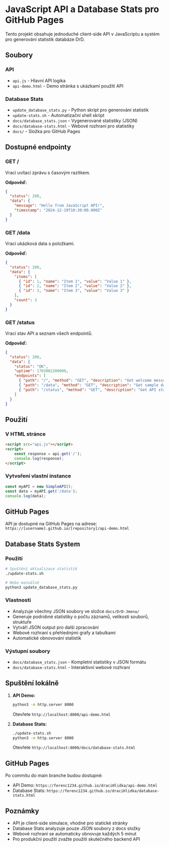 # JavaScript API a Database Stats pro GitHub Pages

Tento projekt obsahuje jednoduché client-side API v JavaScriptu a systém pro generování statistik databáze DrD.

## Soubory

### API
- `api.js` - Hlavní API logika
- `api-demo.html` - Demo stránka s ukázkami použití API

### Database Stats
- `update_database_stats.py` - Python skript pro generování statistik
- `update-stats.sh` - Automatizační shell skript
- `docs/database_stats.json` - Vygenerované statistiky (JSON)
- `docs/database-stats.html` - Webové rozhraní pro statistiky
- `docs/` - Složka pro GitHub Pages

## Dostupné endpointy

### GET /
Vrací uvítací zprávu s časovým razítkem.

**Odpověď:**
```json
{
  "status": 200,
  "data": {
    "message": "Hello from JavaScript API!",
    "timestamp": "2024-12-19T10:30:00.000Z"
  }
}
```

### GET /data
Vrací ukázková data s položkami.

**Odpověď:**
```json
{
  "status": 200,
  "data": {
    "items": [
      { "id": 1, "name": "Item 1", "value": "Value 1" },
      { "id": 2, "name": "Item 2", "value": "Value 2" },
      { "id": 3, "name": "Item 3", "value": "Value 3" }
    ],
    "count": 3
  }
}
```

### GET /status
Vrací stav API a seznam všech endpointů.

**Odpověď:**
```json
{
  "status": 200,
  "data": {
    "status": "OK",
    "uptime": 1703002200000,
    "endpoints": [
      { "path": "/", "method": "GET", "description": "Get welcome message" },
      { "path": "/data", "method": "GET", "description": "Get sample data" },
      { "path": "/status", "method": "GET", "description": "Get API status" }
    ]
  }
}
```

## Použití

### V HTML stránce
```html
<script src="api.js"></script>
<script>
    const response = api.get('/');
    console.log(response);
</script>
```

### Vytvoření vlastní instance
```javascript
const myAPI = new SimpleAPI();
const data = myAPI.get('/data');
console.log(data);
```

## GitHub Pages

API je dostupné na GitHub Pages na adrese: `https://[username].github.io/[repository]/api-demo.html`

## Database Stats System

### Použití
```bash
# Spuštění aktualizace statistik
./update-stats.sh

# Nebo manuálně
python3 update_database_stats.py
```

### Vlastnosti
- Analyzuje všechny JSON soubory ve složce `docs/DrD-Jmena/`
- Generuje podrobné statistiky o počtu záznamů, velikosti souborů, struktuře
- Vytváří JSON output pro další zpracování
- Webové rozhraní s přehlednými grafy a tabulkami
- Automatické obnovování statistik

### Výstupní soubory
- `docs/database_stats.json` - Kompletní statistiky v JSON formátu
- `docs/database-stats.html` - Interaktivní webové rozhraní

## Spuštění lokálně

1. **API Demo:**
   ```bash
   python3 -m http.server 8000
   ```
   Otevřete `http://localhost:8000/api-demo.html`

2. **Database Stats:**
   ```bash
   ./update-stats.sh
   python3 -m http.server 8000
   ```
   Otevřete `http://localhost:8000/docs/database-stats.html`

## GitHub Pages

Po commitu do main branche budou dostupné:
- API Demo: `https://ferenc1234.github.io/draciHlidka/api-demo.html`
- Database Stats: `https://ferenc1234.github.io/draciHlidka/database-stats.html`

## Poznámky

- API je client-side simulace, vhodné pro statické stránky
- Database Stats analyzuje pouze JSON soubory z docs složky
- Webové rozhraní se automaticky obnovuje každých 5 minut
- Pro produkční použití zvažte použití skutečného backend API